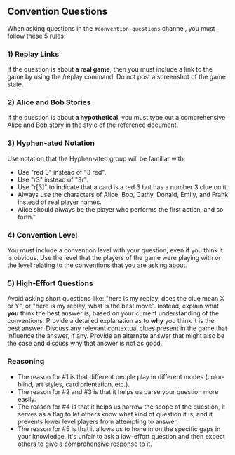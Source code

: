 ## Convention Questions

When asking questions in the `#convention-questions` channel, you must follow these 5 rules:

### 1) Replay Links

If the question is about **a real game**, then you must include a link to the game by using the /replay command. Do not post a screenshot of the game state.

### 2) Alice and Bob Stories

If the question is about **a hypothetical**, you must type out a comprehensive Alice and Bob story in the style of the reference document.

### 3) Hyphen-ated Notation

Use notation that the Hyphen-ated group will be familiar with:
- Use "red 3" instead of "3 red".
- Use "r3" instead of "3r".
- Use "r[3]" to indicate that a card is a red 3 but has a number 3 clue on it.
- Always use the characters of Alice, Bob, Cathy, Donald, Emily, and Frank instead of real player names.
- Alice should always be the player who performs the first action, and so forth."

### 4) Convention Level

You must include a convention level with your question, even if you think it is obvious. Use the level that the players of the game were playing with or the level relating to the conventions that you are asking about.

### 5) High-Effort Questions

Avoid asking short questions like: "here is my replay, does the clue mean X or Y", or "here is my replay, what is the best move". Instead, explain what **you** think the best answer is, based on your current understanding of the conventions. Provide a detailed explanation as to **why** you think it is the best answer. Discuss any relevant contextual clues present in the game that influence the answer, if any. Provide an alternate answer that might also be the case and discuss why that answer is not as good.

### Reasoning

* The reason for #1 is that different people play in different modes (color-blind, art styles, card orientation, etc.).
* The reason for #2 and #3 is that it helps us parse your question more easily.
* The reason for #4 is that it helps us narrow the scope of the question, it serves as a flag to let others know what kind of question it is, and it prevents lower level players from attempting to answer.
* The reason for #5 is that it allows us to hone in on the specific gaps in your knowledge. It's unfair to ask a low-effort question and then expect others to give a comprehensive response to it.
